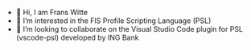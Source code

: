 - 👋 Hi, I am Frans Witte
- 👀 I’m interested in the FIS Profile Scripting Language (PSL)
- 💞️ I’m looking to collaborate on the Visual Studio Code plugin for PSL (vscode-psl) developed by ING Bank

<!---
fscwitte/fscwitte is a ✨ special ✨ repository because its `README.md` (this file) appears on your GitHub profile.
You can click the Preview link to take a look at your changes.
--->
